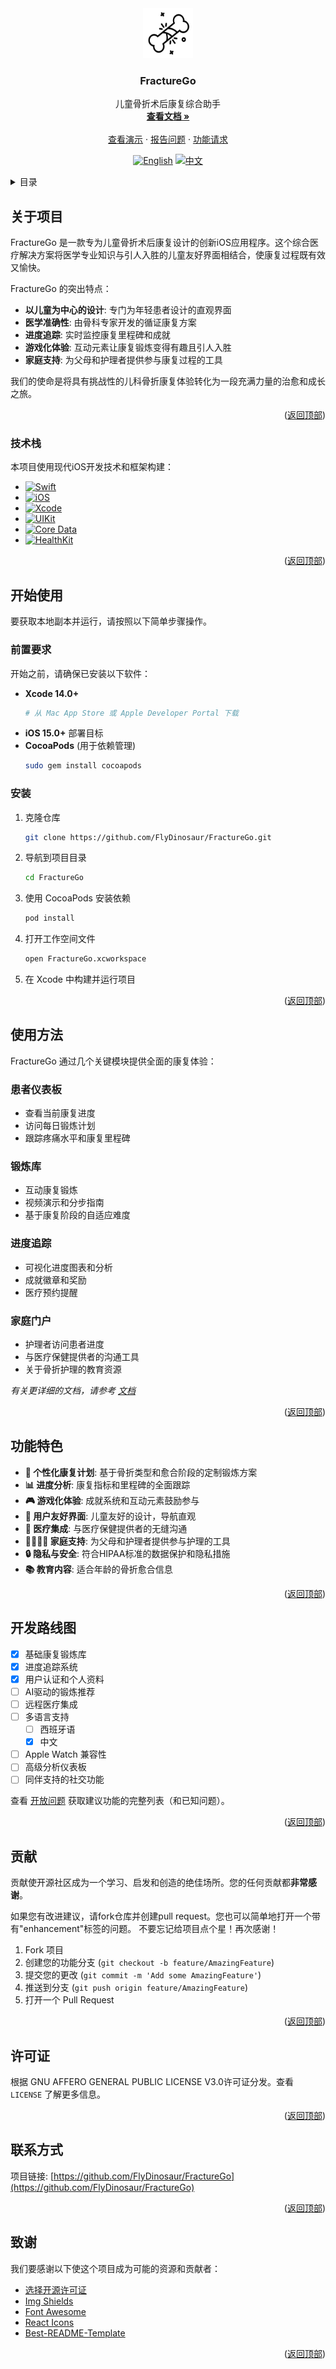 <div align="center">
  <a href="https://github.com/FlyDinosaur/FractureGo/tree/main/docs">
    <img src="icon.svg" alt="Logo" width="80" height="80">
  </a>

  <h3 align="center">FractureGo</h3>

  <p align="center">
    儿童骨折术后康复综合助手
    <br />
    <a href="https://github.com/FlyDinosaur/FractureGo"><strong>查看文档 »</strong></a>
    <br />
    <br />
    <a href="https://github.com/FlyDinosaur/FractureGo">查看演示</a>
    ·
    <a href="https://github.com/FlyDinosaur/FractureGo/issues">报告问题</a>
    ·
    <a href="https://github.com/FlyDinosaur/FractureGo/issues">功能请求</a>
  </p>
</div>

<!-- 语言切换 -->
<div align="center">
  
[![English](https://img.shields.io/badge/Language-English-blue)](README.md)
[![中文](https://img.shields.io/badge/语言-中文-red)](README_CN.md)

</div>

<!-- 目录 -->
<details>
  <summary>目录</summary>
  <ol>
    <li>
      <a href="#关于项目">关于项目</a>
      <ul>
        <li><a href="#技术栈">技术栈</a></li>
      </ul>
    </li>
    <li>
      <a href="#开始使用">开始使用</a>
      <ul>
        <li><a href="#前置要求">前置要求</a></li>
        <li><a href="#安装">安装</a></li>
      </ul>
    </li>
    <li><a href="#使用方法">使用方法</a></li>
    <li><a href="#功能特色">功能特色</a></li>
    <li><a href="#开发路线图">开发路线图</a></li>
    <li><a href="#贡献">贡献</a></li>
    <li><a href="#许可证">许可证</a></li>
    <li><a href="#联系方式">联系方式</a></li>
    <li><a href="#致谢">致谢</a></li>
  </ol>
</details>

<!-- 关于项目 -->
## 关于项目

FractureGo 是一款专为儿童骨折术后康复设计的创新iOS应用程序。这个综合医疗解决方案将医学专业知识与引人入胜的儿童友好界面相结合，使康复过程既有效又愉快。

FractureGo 的突出特点：
* **以儿童为中心的设计**: 专门为年轻患者设计的直观界面
* **医学准确性**: 由骨科专家开发的循证康复方案
* **进度追踪**: 实时监控康复里程碑和成就
* **游戏化体验**: 互动元素让康复锻炼变得有趣且引人入胜
* **家庭支持**: 为父母和护理者提供参与康复过程的工具

我们的使命是将具有挑战性的儿科骨折康复体验转化为一段充满力量的治愈和成长之旅。

<p align="right">(<a href="#readme-top">返回顶部</a>)</p>

### 技术栈

本项目使用现代iOS开发技术和框架构建：

* [![Swift][Swift.org]][Swift-url]
* [![iOS][iOS.apple]][iOS-url]
* [![Xcode][Xcode.apple]][Xcode-url]
* [![UIKit][UIKit.apple]][UIKit-url]
* [![Core Data][CoreData.apple]][CoreData-url]
* [![HealthKit][HealthKit.apple]][HealthKit-url]

<p align="right">(<a href="#readme-top">返回顶部</a>)</p>

<!-- 开始使用 -->
## 开始使用

要获取本地副本并运行，请按照以下简单步骤操作。

### 前置要求

开始之前，请确保已安装以下软件：

* **Xcode 14.0+**
  ```sh
  # 从 Mac App Store 或 Apple Developer Portal 下载
  ```
* **iOS 15.0+** 部署目标
* **CocoaPods** (用于依赖管理)
  ```sh
  sudo gem install cocoapods
  ```

### 安装

1. 克隆仓库
   ```sh
   git clone https://github.com/FlyDinosaur/FractureGo.git
   ```
2. 导航到项目目录
   ```sh
   cd FractureGo
   ```
3. 使用 CocoaPods 安装依赖
   ```sh
   pod install
   ```
4. 打开工作空间文件
   ```sh
   open FractureGo.xcworkspace
   ```
5. 在 Xcode 中构建并运行项目

<p align="right">(<a href="#readme-top">返回顶部</a>)</p>

<!-- 使用示例 -->
## 使用方法

FractureGo 通过几个关键模块提供全面的康复体验：

### 患者仪表板
- 查看当前康复进度
- 访问每日锻炼计划
- 跟踪疼痛水平和康复里程碑

### 锻炼库
- 互动康复锻炼
- 视频演示和分步指南
- 基于康复阶段的自适应难度

### 进度追踪
- 可视化进度图表和分析
- 成就徽章和奖励
- 医疗预约提醒

### 家庭门户
- 护理者访问患者进度
- 与医疗保健提供者的沟通工具
- 关于骨折护理的教育资源

_有关更详细的文档，请参考 [文档](https://github.com/FlyDinosaur/FractureGo/wiki)_

<p align="right">(<a href="#readme-top">返回顶部</a>)</p>

<!-- 功能特色 -->
## 功能特色

- **🎯 个性化康复计划**: 基于骨折类型和愈合阶段的定制锻炼方案
- **📊 进度分析**: 康复指标和里程碑的全面跟踪
- **🎮 游戏化体验**: 成就系统和互动元素鼓励参与
- **📱 用户友好界面**: 儿童友好的设计，导航直观
- **🏥 医疗集成**: 与医疗保健提供者的无缝沟通
- **👨‍👩‍👧‍👦 家庭支持**: 为父母和护理者提供参与护理的工具
- **🔒 隐私与安全**: 符合HIPAA标准的数据保护和隐私措施
- **📚 教育内容**: 适合年龄的骨折愈合信息

<p align="right">(<a href="#readme-top">返回顶部</a>)</p>

<!-- 开发路线图 -->
## 开发路线图

- [x] 基础康复锻炼库
- [x] 进度追踪系统
- [x] 用户认证和个人资料
- [ ] AI驱动的锻炼推荐
- [ ] 远程医疗集成
- [ ] 多语言支持
    - [ ] 西班牙语
    - [x] 中文
- [ ] Apple Watch 兼容性
- [ ] 高级分析仪表板
- [ ] 同伴支持的社交功能

查看 [开放问题](https://github.com/FlyDinosaur/FractureGo/issues) 获取建议功能的完整列表（和已知问题）。

<p align="right">(<a href="#readme-top">返回顶部</a>)</p>

<!-- 贡献 -->
## 贡献

贡献使开源社区成为一个学习、启发和创造的绝佳场所。您的任何贡献都**非常感谢**。

如果您有改进建议，请fork仓库并创建pull request。您也可以简单地打开一个带有"enhancement"标签的问题。
不要忘记给项目点个星！再次感谢！

1. Fork 项目
2. 创建您的功能分支 (`git checkout -b feature/AmazingFeature`)
3. 提交您的更改 (`git commit -m 'Add some AmazingFeature'`)
4. 推送到分支 (`git push origin feature/AmazingFeature`)
5. 打开一个 Pull Request

<p align="right">(<a href="#readme-top">返回顶部</a>)</p>

<!-- 许可证 -->
## 许可证

根据 GNU AFFERO GENERAL PUBLIC LICENSE V3.0许可证分发。查看 `LICENSE` 了解更多信息。

<p align="right">(<a href="#readme-top">返回顶部</a>)</p>

<!-- 联系方式 -->
## 联系方式

项目链接: [https://github.com/FlyDinosaur/FractureGo](https://github.com/FlyDinosaur/FractureGo)

<p align="right">(<a href="#readme-top">返回顶部</a>)</p>

<!-- 致谢 -->
## 致谢

我们要感谢以下使这个项目成为可能的资源和贡献者：

* [选择开源许可证](https://choosealicense.com)
* [Img Shields](https://shields.io)
* [Font Awesome](https://fontawesome.com)
* [React Icons](https://react-icons.github.io/react-icons/search)
* [Best-README-Template](https://github.com/othneildrew/Best-README-Template)

<p align="right">(<a href="#readme-top">返回顶部</a>)</p>

<!-- MARKDOWN LINKS & IMAGES -->
[Swift.org]: https://img.shields.io/badge/Swift-FA7343?style=for-the-badge&logo=swift&logoColor=white
[Swift-url]: https://swift.org/
[iOS.apple]: https://img.shields.io/badge/iOS-000000?style=for-the-badge&logo=ios&logoColor=white
[iOS-url]: https://developer.apple.com/ios/
[Xcode.apple]: https://img.shields.io/badge/Xcode-007ACC?style=for-the-badge&logo=Xcode&logoColor=white
[Xcode-url]: https://developer.apple.com/xcode/
[UIKit.apple]: https://img.shields.io/badge/UIKit-2396F3?style=for-the-badge&logo=UIKit&logoColor=white
[UIKit-url]: https://developer.apple.com/documentation/uikit
[CoreData.apple]: https://img.shields.io/badge/Core%20Data-FC3D39?style=for-the-badge&logo=CoreData&logoColor=white
[CoreData-url]: https://developer.apple.com/documentation/coredata
[HealthKit.apple]: https://img.shields.io/badge/HealthKit-FF2D92?style=for-the-badge&logo=HealthKit&logoColor=white
[HealthKit-url]: https://developer.apple.com/documentation/healthkit 